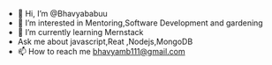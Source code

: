 - 👋 Hi, I’m @Bhavyababuu
- 👀 I’m interested in Mentoring,Software Development and gardening 
- 🌱 I’m currently learning Mernstack 
- Ask me about javascript,Reat ,Nodejs,MongoDB
- 📫 How to reach me bhavyamb111@gmail.com

<!---
Bhavyababuu/Bhavyababuu is a ✨ special ✨ repository because its `README.md` (this file) appears on your GitHub profile.
You can click the Preview link to take a look at your changes.
--->
